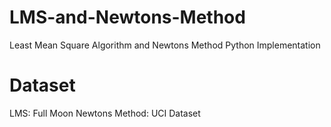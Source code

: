 # LMS-and-Newtons-Method
Least Mean Square Algorithm and Newtons Method Python Implementation<br>

# Dataset
LMS: Full Moon
Newtons Method: UCI Dataset

